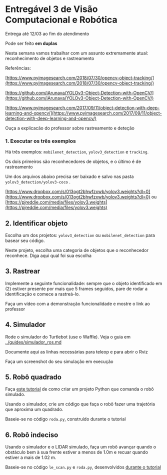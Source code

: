 
# Entregável 3 de Visão Computacional e Robótica


Entrega até 12/03 ao fim do atendimento

Pode ser feito **em duplas**

Nesta semana vamos trabalhar com um assunto extremamente atual: reconhecimento de objetos e rastreamento


Referências:

[https://www.pyimagesearch.com/2018/07/30/opencv-object-tracking/](https://www.pyimagesearch.com/2018/07/30/opencv-object-tracking/)

[https://github.com/iArunava/YOLOv3-Object-Detection-with-OpenCV/](https://github.com/iArunava/YOLOv3-Object-Detection-with-OpenCV/)

[https://www.pyimagesearch.com/2017/09/11/object-detection-with-deep-learning-and-opencv/](https://www.pyimagesearch.com/2017/09/11/object-detection-with-deep-learning-and-opencv/)

Ouça a explicacão do professor sobre rastreamento e deteção

### 1. Executar os três exemplos

Há três exemplos: `mobilenet_detection`, `yolov3_detection` e `tracking`.

Os dois primeiros são reconhecedores de objetos, e o último é de rastreamento


Um dos arquivos abaixo precisa ser baixado e salvo nas pasta  `yolov3_detection/yolov3-coco` .

[https://www.dropbox.com/s/013ogt2bhwfzxwb/yolov3.weights?dl=0](https://www.dropbox.com/s/013ogt2bhwfzxwb/yolov3.weights?dl=0) ou [https://pjreddie.com/media/files/yolov3.weights](https://pjreddie.com/media/files/yolov3.weights)

## 2. Identificar objeto

Escolha um dos projetos: `yolov3_detection` ou `mobilenet_detection` para basear seu código. 

Neste projeto, escolha uma categoria de objetos que o reconhecedor reconhece. Diga aqui qual foi sua escolha

## 3. Rastrear

Implemente a seguinte funcionalidade: sempre que o objeto identificado em (2) estiver presente por mais que 5 frames seguidos, pare de rodar a identificação e comece a rastreá-lo.

Faça um vídeo com a  demonstração funcionalidade e mostre o link ao professor

## 4. Simulador

 Rode o simulador do Turtlebot (use o Waffle).  Veja o guia em [../guides/simulador_ros.md](../guides/simulador_ros.md)
 
 Documente aqui as linhas necessárias para teleop e para abrir o Rviz
 
 Faça um screenshot do seu simulação em execução

## 5. Robô quadrado

Faça [este tutorial](../guides/projeto_rospython.md) de como criar um projeto Python que comanda o robô simulado.

Usando o simulador, crie um código que faça o robô fazer uma trajetória que aproxima um quadrado.

Baseie-se no código `roda.py`, construído durante o tutorial 

## 6. Robô indeciso

Usando o simulador e o LIDAR simulado, faça um robô avançar quando o obstáculo bem à sua frente estiver a menos de 1.0m e recuar quando estiver a mais de 1.02 m.

Baseie-se no código `le_scan.py` e `roda.py`, desenvolvidos [durante o tutorial](../guides/projeto_rospython.md)
